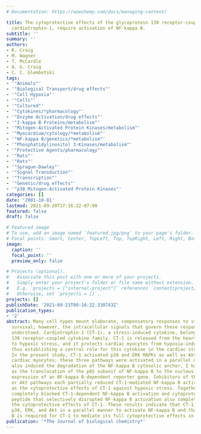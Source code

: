 ```yaml
---
# Documentation: https://wowchemy.com/docs/managing-content/

title: The cytoprotective effects of the glycoprotein 130 receptor-coupled cytokine,
  cardiotrophin-1, require activation of NF-kappa B.
subtitle: ''
summary: ''
authors:
- R. Craig
- M. Wagner
- T. McCardle
- A. G. Craig
- C. C. Glembotski
tags:
- '"Animals"'
- '"Biological Transport/drug effects"'
- '"Cell Hypoxia"'
- '"Cells"'
- '"Cultured"'
- '"Cytokines/*pharmacology"'
- '"Enzyme Activation/drug effects"'
- '"I-kappa B Proteins/metabolism"'
- '"Mitogen-Activated Protein Kinases/metabolism"'
- '"Myocardium/cytology/*metabolism"'
- '"NF-kappa B/genetics/*metabolism"'
- '"Phosphatidylinositol 3-Kinases/metabolism"'
- '"Protective Agents/pharmacology"'
- '"Rats"'
- '"Rats"'
- '"Sprague-Dawley"'
- '"Signal Transduction"'
- '"Transcription"'
- '"Genetic/drug effects"'
- '"p38 Mitogen-Activated Protein Kinases"'
categories: []
date: '2001-10-01'
lastmod: 2021-09-20T17:16:22-07:00
featured: false
draft: false

# Featured image
# To use, add an image named `featured.jpg/png` to your page's folder.
# Focal points: Smart, Center, TopLeft, Top, TopRight, Left, Right, BottomLeft, Bottom, BottomRight.
image:
  caption: ''
  focal_point: ''
  preview_only: false

# Projects (optional).
#   Associate this post with one or more of your projects.
#   Simply enter your project's folder or file name without extension.
#   E.g. `projects = ["internal-project"]` references `content/project/deep-learning/index.md`.
#   Otherwise, set `projects = []`.
projects: []
publishDate: '2021-09-21T00:16:22.330743Z'
publication_types:
- '2'
abstract: Many cell types mount elaborate, compensatory responses to stress that enhance
  survival; however, the intracellular signals that govern these responses are poorly
  understood. Cardiotrophin-1 (CT-1), a stress-induced cytokine, belongs to the interleukin-6/glycoprotein
  130 receptor-coupled cytokine family. CT-1 is released from the heart in response
  to hypoxic stress, and it protects cardiac myocytes from hypoxia-induced apoptosis,
  thus establishing a central role for this cytokine in the cardiac stress response.
  In the present study, CT-1 activated p38 and ERK MAPKs as well as Akt in cultured
  cardiac myocytes; these three pathways were activated in a parallel manner. CT-1
  also induced the degradation of the NF-kappa B cytosolic anchor, I kappa B, as well
  as the translocation of the p65 subunit of NF-kappa B to the nucleus and increased
  expression of an NF-kappa B-dependent reporter gene. Inhibitors of the p38, ERK,
  or Akt pathways each partially reduced CT-1-mediated NF-kappa B activation, as well
  as the cytoprotective effects of CT-1 against hypoxic stress. Together, the inhibitors
  completely blocked CT-1-dependent NF-kappa B activation and cytoprotection. A cell-permeable
  peptide that selectively disrupted NF-kappa B activation also completely inhibited
  the cytoprotective effects of CT-1. These results indicate that CT-1 signals through
  p38, ERK, and Akt in a parallel manner to activate NF-kappa B and that NF-kappa
  B is required for CT-1 to mediate its full cytoprotective effects in cardiac myocytes.
publication: '*The Journal of biological chemistry*'
---
```

